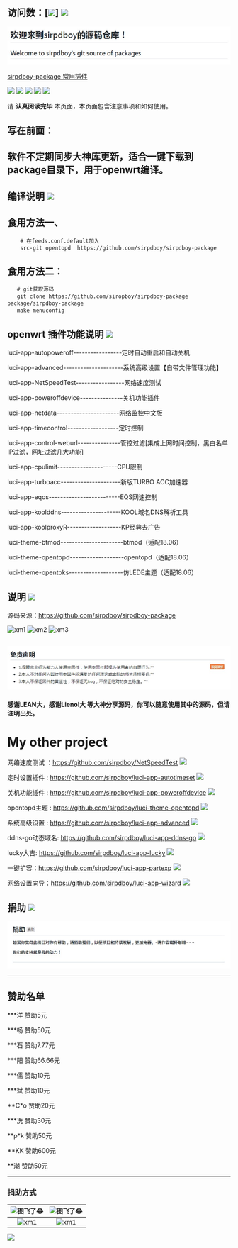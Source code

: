 ## 访问数：[![](https://visitor-badge.glitch.me/badge?page_id=sirpdboy-visitor-badge)] [![](https://img.shields.io/badge/TG群-点击加入-FFFFFF.svg)](https://t.me/joinchat/AAAAAEpRF88NfOK5vBXGBQ)
    
![screenshots](https://raw.githubusercontent.com/sirpdboy/openwrt/master/doc/说明1.jpg)

[sirpdboy-package 常用插件](https://github.com/sirpdboy/sirpdboy-package)

[![](https://img.shields.io/badge/-目录:-696969.svg)](#readme) [![](https://img.shields.io/badge/-编译说明-F5F5F5.svg)](#编译说明-) [![](https://img.shields.io/badge/-插件说明-F5F5F5.svg)](#插件说明-) [![](https://img.shields.io/badge/-说明-F5F5F5.svg)](#说明-) [![](https://img.shields.io/badge/-捐助-F5F5F5.svg)](#捐助-) 

请 **认真阅读完毕** 本页面，本页面包含注意事项和如何使用。

## 写在前面：
软件不定期同步大神库更新，适合一键下载到package目录下，用于openwrt编译。
-

## 编译说明 [![](https://img.shields.io/badge/-编译说明-F5F5F5.svg)](#编译说明-) 

## 食用方法一、

```Brach
    # 在feeds.conf.default加入
    src-git opentopd  https://github.com/sirpdboy/sirpdboy-package
 ``` 

## 食用方法二：
 ```Brach
    # git获取源码
    git clone https://github.com/siropboy/sirpdboy-package package/sirpdboy-package
    make menuconfig
 ``` 
 
## openwrt 插件功能说明 [![](https://img.shields.io/badge/-插件说明-F5F5F5.svg)](#插件说明-)

luci-app-autopoweroff-----------------定时自动重启和自动关机

luci-app-advanced---------------------系统高级设置【自带文件管理功能】

luci-app-NetSpeedTest-----------------网络速度测试

luci-app-poweroffdevice---------------关机功能插件

luci-app-netdata----------------------网络监控中文版

luci-app-timecontrol------------------定时控制

luci-app-control-weburl---------------管控过滤[集成上网时间控制，黑白名单IP过滤，网址过滤几大功能]

luci-app-cpulimit---------------------CPU限制

luci-app-turboacc---------------------新版TURBO ACC加速器

luci-app-eqos-------------------------EQS网速控制

luci-app-koolddns---------------------KOOL域名DNS解析工具

luci-app-koolproxyR-------------------KP经典去广告

luci-theme-btmod----------------------btmod（适配18.06）

luci-theme-opentopd-------------------opentopd（适配18.06）

luci-theme-opentoks-------------------仿LEDE主题（适配18.06）


## 说明 [![](https://img.shields.io/badge/-说明-F5F5F5.svg)](#说明-)

源码来源：https://github.com/sirpdboy/sirpdboy-package

![xm1](doc/登陆页面.jpg)
![xm2](doc/实时监控.jpg)
![xm3](doc/手机画面.jpg)

![screenshots](https://raw.githubusercontent.com/sirpdboy/openwrt/master/doc/说明2.jpg)
------------------------------

**感谢LEAN大，感谢Lienol大 等大神分享源码，你可以随意使用其中的源码，但请注明出处。**

# My other project

网络速度测试 ：https://github.com/sirpdboy/NetSpeedTest     <img src="https://img.shields.io/github/downloads/sirpdboy/NetSpeedTest/total.svg?style=for-the-badge&color=32C955"/>

定时设置插件 : https://github.com/sirpdboy/luci-app-autotimeset     <img src="https://img.shields.io/github/downloads/sirpdboy/luci-app-autotimeset/total.svg?style=for-the-badge&color=32C955"/>

关机功能插件 : https://github.com/sirpdboy/luci-app-poweroffdevice     <img src="https://img.shields.io/github/downloads/sirpdboy/luci-app-poweroffdevice/total.svg?style=for-the-badge&color=32C955"/>

opentopd主题 : https://github.com/sirpdboy/luci-theme-opentopd     <img src="https://img.shields.io/github/downloads/sirpdboy/luci-theme-opentopd/total.svg?style=for-the-badge&color=32C955"/>

系统高级设置 : https://github.com/sirpdboy/luci-app-advanced     <img src="https://img.shields.io/github/downloads/sirpdboy/luci-app-advanced/total.svg?style=for-the-badge&color=32C955"/>

ddns-go动态域名: https://github.com/sirpdboy/luci-app-ddns-go     <img src="https://img.shields.io/github/downloads/sirpdboy/luci-app-ddns-go/total.svg?style=for-the-badge&color=32C955"/>

lucky大吉: https://github.com/sirpdboy/luci-app-lucky     <img src="https://img.shields.io/github/downloads/sirpdboy/luci-app-lucky/total.svg?style=for-the-badge&color=32C955"/>

一键扩容：https://github.com/sirpdboy/luci-app-partexp    <img src="https://img.shields.io/github/downloads/sirpdboy/luci-app-partexp/total.svg?style=for-the-badge&color=32C955"/>

网络设置向导：https://github.com/sirpdboy/luci-app-wizard    <img src="https://img.shields.io/github/downloads/sirpdboy/luci-app-wizard/total.svg?style=for-the-badge&color=32C955"/>

## 捐助 [![](https://img.shields.io/badge/-捐助-F5F5F5.svg)](#捐助-) 

![screenshots](https://raw.githubusercontent.com/sirpdboy/openwrt/master/doc/说明3.jpg)

------------------------------

## 赞助名单

***洋                  赞助5元

***畅                  赞助50元

***石                  赞助7.77元

***阳                  赞助66.66元

***儒                  赞助10元

***斌                  赞助10元

**C*o                  赞助20元

***洗                  赞助30元

**p*k                  赞助50元

**KK                   赞助600元

**潮                   赞助50元

------------------------------

### 捐助方式

|     <img src="https://img.shields.io/badge/-支付宝-F5F5F5.svg" href="#赞助支持本项目-" height="25" alt="图飞了😂"/>  |  <img src="https://img.shields.io/badge/-微信-F5F5F5.svg" height="25" alt="图飞了😂" href="#赞助支持本项目-"/>  | 
| :-----------------: | :-------------: |
|![xm1](doc/支付宝.png) | ![xm1](doc/微信.png) |

[![](https://img.shields.io/badge/TG群-点击加入-FFFFFF.svg)](https://t.me/joinchat/AAAAAEpRF88NfOK5vBXGBQ)

